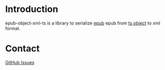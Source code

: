 # Introduction

epub-object-xml-ts is a library to serialize [epub](https://www.w3.org/publishing/epub3/epub-overview.html) epub from [ts object](https://github.com/Jeffxz/epub-object-ts) to xml format.

# Contact

[GitHub Issues](https://github.com/Jeffxz/epub-object-xml-ts/issues)
